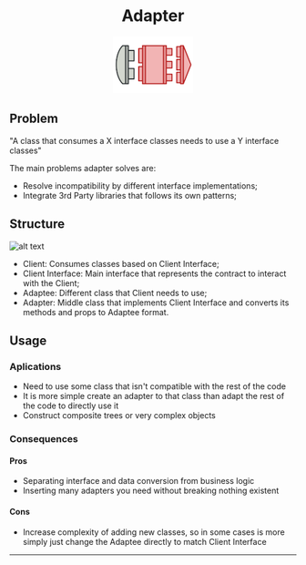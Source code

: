 <h1 align='center'>Adapter</h1>

<p align='center'>
	<img src='../../../.github/adapter.png' alt='Adapter'>
</p>

## Problem

"A class that consumes a X interface classes needs to use a Y interface classes"

The main problems adapter solves are:

- Resolve incompatibility by different interface implementations;
- Integrate 3rd Party libraries that follows its own patterns;

## Structure

![alt text](https://refactoring.guru/images/patterns/diagrams/adapter/structure-object-adapter.png "Adapter UML Diagram")

- Client: Consumes classes based on Client Interface;
- Client Interface: Main interface that represents the contract to interact with the Client;
- Adaptee: Different class that Client needs to use;
- Adapter: Middle class that implements Client Interface and converts its methods and props to Adaptee format.

## Usage

### Aplications
- Need to use some class that isn't compatible with the rest of the code
- It is more simple create an adapter to that class than adapt the rest of the code to directly use it
- Construct composite trees or very complex objects

### Consequences
#### Pros
- Separating interface and data conversion from business logic
- Inserting many adapters you need without breaking nothing existent

#### Cons
- Increase complexity of adding new classes, so in some cases is more simply just change the Adaptee directly to match Client Interface

---